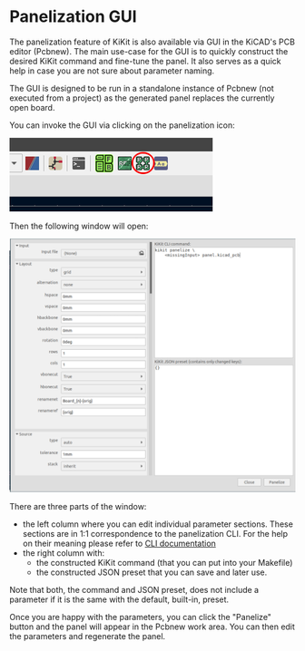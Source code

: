 # Panelization GUI

The panelization feature of KiKit is also available via GUI in the KiCAD's PCB
editor (Pcbnew). The main use-case for the GUI is to quickly construct the
desired KiKit command and fine-tune the panel. It also serves as a quick help in
case you are not sure about parameter naming.

The GUI is designed to be run in a standalone instance of Pcbnew (not executed
from a project) as the generated panel replaces the currently open board.

You can invoke the GUI via clicking on the panelization icon:

![Pcbnew toolbar with the icon](resources/panelizeToolbar.png)

Then the following window will open:

![Panelization plugin Window](resources/panelizeWindow.png)

There are three parts of the window:

- the left column where you can edit individual parameter sections. These
  sections are in 1:1 correspondence to the panelization CLI. For the help on
  their meaning please refer to [CLI documentation](panelizeCli.md)
- the right column with:
    - the constructed KiKit command (that you can put into your Makefile)
    - the constructed JSON preset that you can save and later use.

Note that both, the command and JSON preset, does not include a parameter if it
is the same with the default, built-in, preset.

Once you are happy with the parameters, you can click the "Panelize" button and
the panel will appear in the Pcbnew work area. You can then edit the parameters
and regenerate the panel.
